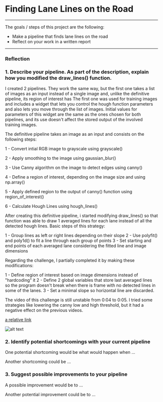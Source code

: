 # **Finding Lane Lines on the Road** 


---


The goals / steps of this project are the following:
* Make a pipeline that finds lane lines on the road
* Reflect on your work in a written report


[//]: # (Image References)

[image1]: ./examples/grayscale.jpg "Grayscale"

---

### Reflection

### 1. Describe your pipeline. As part of the description, explain how you modified the draw_lines() function.

I created 2 pipelines. 
They work the same way, but the first one takes a list of images as an input instead of a single image and,
unlike the definitive pipeline, its region of interest has 
The first one was used for training images and includes a widget that lets you control the hough function parameters 
and also lets you move through the list of images. 
Initial values for parameters of this widget are the same as the ones chosen for both pipelines, and its use
doesn't affect the stored output of the involved training images.

The definitive pipeline takes an image as an input and consists on the following steps:

  1 - Convert intial RGB image to grayscale using grayscale()

  2 - Apply smoothing to the image using gaussian_blur()

  3 - Use Canny algorithm on the image to detect edges using canny()

  4 - Define a region of interest, depending on the image size and using  np.array()

  5 - Apply defined region to the output of canny() function using region_of_interest()

  6 - Calculate Hough Lines using hough_lines()
  
After creating this definitive pipeline, i started modifying draw_lines() so that function
was able to draw 1 averaged lines for each lane instead of all the detected hough lines.
Basic steps of this strategy:

  1 - Group lines as left or right lines depending on their slope
  2 - Use polyfit() and poly1d() to fit a line through each group of points
  3 - Set starting and end points of each averaged lane considering the fitted line and image dimensions
  
Regarding the challenge, I partially completed it by making these modifications:

  1 - Define region of interest based on image dimensions instead of "hardcoding" it
  2 - Define 2 global variables that store last averaged lines so the program doesn't break
      when there is frame with no detected lines in some of the lanes.
  3 - Set a minimal slope so horizontal line are discarded.
  
 The video of this challenge is still unstable from 0:04 to 0:05. 
 I tried some strategies like lowering the canny low and high threshold, but it had a negative effect on the previous videos.

[a relative link](other_outputs/output_canny/solidWhiteRight.mp4)

![alt text][image1]


### 2. Identify potential shortcomings with your current pipeline


One potential shortcoming would be what would happen when ... 

Another shortcoming could be ...


### 3. Suggest possible improvements to your pipeline

A possible improvement would be to ...

Another potential improvement could be to ...
